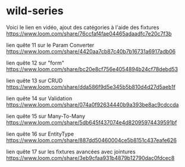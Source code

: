 # wild-series

Voici le lien en vidéo, ajout des catégories à l'aide des fixtures
https://www.loom.com/share/76ccfaf4fae04465adaadfc7e20c7f3b

lien quête 11 sur le Param Converter
https://www.loom.com/share/4420aa7cb87c40b7b16731a6917adb06

lien quête 12 sur "form"
https://www.loom.com/share/bc20e8cf756e4054894b24cf78debd53

lien quête 13 sur CRUD
https://www.loom.com/share/dda586f9d5e345b5b810d4d27d5aeb1f

lien quête 14 sur Validation
https://www.loom.com/share/074a0f92634440b9a393be8ac9cdccda

lien quête 15 sur Many-To-Many
https://www.loom.com/share/5db645f437074e4d82095974439591bf

lien quête 16 sur EntityType
https://www.loom.com/share/887dd50460004ce5b8151c437eafe626

lien quête 17 sur les fixtures avancées avec jointures
https://www.loom.com/share/3eb9cfaa931b4879b12790dac0fdcec8

